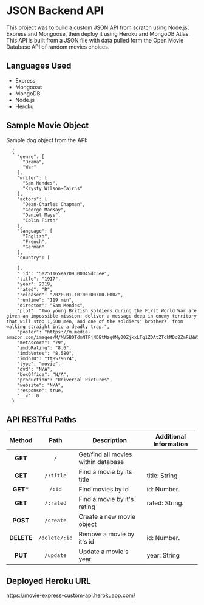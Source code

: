 # JSON Backend API

This project was to build a custom JSON API from scratch using Node.js, Express and Mongoose, then deploy it using Heroku and MongoDB Atlas. This API is built from a JSON file with data pulled form the Open Movie Database API of random movies choices.

## Languages Used
- Express
- Mongoose
- MongoDB
- Node.js
- Heroku

## Sample Movie Object
Sample dog object from the API:
```
  {
    "genre": [
      "Drama",
      "War"
    ],
    "writer": [
      "Sam Mendes",
      "Krysty Wilson-Cairns"
    ],
    "actors": [
      "Dean-Charles Chapman",
      "George MacKay",
      "Daniel Mays",
      "Colin Firth"
    ],
    "language": [
      "English",
      "French",
      "German"
    ],
    "country": [
      
    ],
    "_id": "5e251165ea709300045dc3ee",
    "title": "1917",
    "year": 2019,
    "rated": "R",
    "released": "2020-01-10T00:00:00.000Z",
    "runtime": "119 min",
    "director": "Sam Mendes",
    "plot": "Two young British soldiers during the First World War are given an impossible mission: deliver a message deep in enemy territory that will stop 1,600 men, and one of the soldiers' brothers, from walking straight into a deadly trap.",
    "poster": "https://m.media-amazon.com/images/M/MV5BOTdmNTFjNDEtNzg0My00ZjkxLTg1ZDAtZTdkMDc2ZmFiNWQ1XkEyXkFqcGdeQXVyNTAzNzgwNTg@._V1_SX300.jpg",
    "metascore": "79",
    "imdbRating": "8.6",
    "imdbVotes": "8,580",
    "imdbID": "tt8579674",
    "type": "movie",
    "dvd": "N/A",
    "boxOffice": "N/A",
    "production": "Universal Pictures",
    "website": "N/A",
    "response": true,
    "__v": 0
  }
  ```
  ## API RESTful Paths

| Method | Path | Description | Additional Information |
|:-------:|:------:| ------------| ----|
| **GET** | `/` | Get/find all movies within database |  |
| **GET** | `/:title` | Find a movie by its title | title: String. |
| **GET*** | `/:id` | Find movies by id | id: Number. |
| **GET** | `/:rated` | Find a movie by it's rating | rated: String. |
| **POST** | `/create` | Create a new movie object |  |
| **DELETE** | `/delete/:id` | Remove a movie by it's id | id: Number. |
| **PUT** | `/update` | Update a movie's year | year: String |


## Deployed Heroku URL

https://movie-express-custom-api.herokuapp.com/
